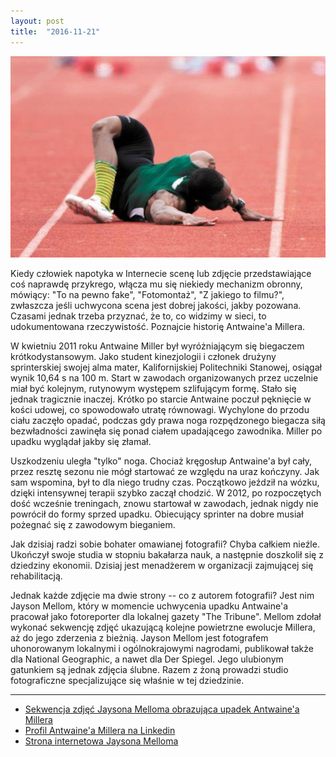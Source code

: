 ```yaml
---
layout: post
title:  "2016-11-21"
---
```


![](/assets/2016-11-21.jpg)

Kiedy człowiek napotyka w Internecie scenę lub zdjęcie przedstawiające coś naprawdę przykrego, włącza mu się niekiedy mechanizm obronny, mówiący: "To na pewno fake", "Fotomontaż", "Z jakiego to filmu?", zwłaszcza jeśli uchwycona scena jest dobrej jakości, jakby pozowana. Czasami jednak trzeba przyznać, że to, co widzimy w sieci, to udokumentowana rzeczywistość. Poznajcie historię Antwaine'a Millera.

W kwietniu 2011 roku Antwaine Miller był wyróżniającym się biegaczem krótkodystansowym. Jako student kinezjologii i członek drużyny sprinterskiej swojej alma mater, Kalifornijskiej Politechniki Stanowej, osiągał wynik 10,64 s na 100 m. Start w zawodach organizowanych przez uczelnie miał być kolejnym, rutynowym występem szlifującym formę. Stało się jednak tragicznie inaczej. Krótko po starcie Antwaine poczuł pęknięcie w kości udowej, co spowodowało utratę równowagi. Wychylone do przodu ciału zaczęło opadać, podczas gdy prawa noga rozpędzonego biegacza siłą bezwładności zawinęła się ponad ciałem upadającego zawodnika. Miller po upadku wyglądał jakby się złamał.

Uszkodzeniu uległa "tylko" noga. Chociaż kręgosłup Antwaine'a był cały, przez resztę sezonu nie mógł startować ze względu na uraz kończyny. Jak sam wspomina, był to dla niego trudny czas. Początkowo jeździł na wózku, dzięki intensywnej terapii szybko zaczął chodzić. W 2012, po rozpoczętych dość wcześnie treningach, znowu startował w zawodach, jednak nigdy nie powrócił do formy sprzed upadku. Obiecujący sprinter na dobre musiał pożegnać się z zawodowym bieganiem.

Jak dzisiaj radzi sobie bohater omawianej fotografii? Chyba całkiem nieźle. Ukończył swoje studia w stopniu bakałarza nauk, a następnie doszkolił się z dziedziny ekonomii. Dzisiaj jest menadżerem w organizacji zajmującej się rehabilitacją.

Jednak każde zdjęcie ma dwie strony -- co z autorem fotografii? Jest nim Jayson Mellom, który w momencie uchwycenia upadku Antwaine'a pracował jako fotoreporter dla lokalnej gazety "The Tribune". Mellom zdołał wykonać sekwencję zdjęć ukazującą kolejne powietrzne ewolucje Millera, aż do jego zderzenia z bieżnią. Jayson Mellom jest fotografem uhonorowanym lokalnymi i ogólnokrajowymi nagrodami, publikował także dla National Geographic, a nawet dla Der Spiegel. Jego ulubionym gatunkiem są jednak zdjęcia ślubne. Razem z żoną prowadzi studio fotograficzne specjalizujące się właśnie w tej dziedzinie.

-------
* [Sekwencja zdjęć Jaysona Melloma obrazująca upadek Antwaine'a Millera](http://www.sanluisobispo.com/sports/college/cal-poly/article38967222.html)
* [Profil Antwaine'a Millera na Linkedin](http://www.linkedin.com/in/antwainemillermba)
* [Strona internetowa Jaysona Melloma](http://www.jaysonmellom.com/)